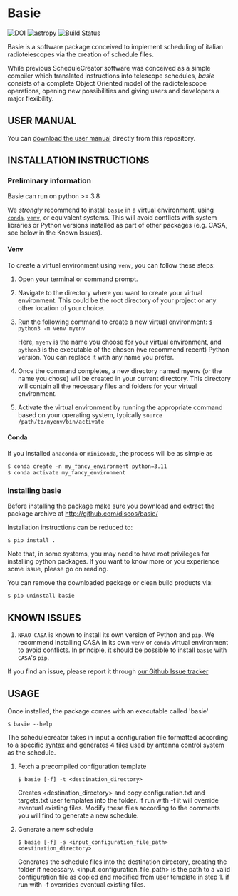 # Basie

[![DOI](https://zenodo.org/badge/19074/discos/basie.svg)](https://zenodo.org/badge/latestdoi/19074/discos/basie)
[![astropy](http://img.shields.io/badge/powered%20by-AstroPy-orange.svg?style=flat)](http://www.astropy.org/)
[![Build Status](https://travis-ci.org/discos/basie.svg?branch=master)](https://travis-ci.org/discos/basie)

Basie is a software package conceived to implement scheduling of
italian radiotelescopes via the creation of schedule files.

While previous ScheduleCreator software was conceived as a simple compiler
which translated instructions into telescope schedules, *basie* consists
of a complete Object Oriented model of the radiotelescope operations, opening
new possibilities and giving users and developers a major flexibility.

## USER MANUAL

You can
[download the user manual](http://github.com/discos/basie/raw/master/Basie_user_manual.pdf) directly from this repository.

## INSTALLATION INSTRUCTIONS

### Preliminary information
Basie  can  run on python >= 3.8

We *strongly* recommend to install `basie` in a virtual environment, using [`conda`](https://www.anaconda.com/download/),
[`venv`](https://docs.python.org/3/library/venv.html), or equivalent systems. This will avoid conflicts with system libraries or
Python versions installed as part of other packages (e.g. CASA, see below in the Known Issues).

#### Venv
To create a virtual environment using `venv`, you can follow these steps:

1. Open your terminal or command prompt.

2. Navigate to the directory where you want to create your virtual environment. This could be the root directory of your project or any other location of your choice.

3. Run the following command to create a new virtual environment:
    ```$ python3 -m venv myenv```

   Here, `myenv` is the name you choose for your virtual environment, and `python3` is the executable of the chosen (we recommend recent) Python version. You can replace it with any name you prefer.

4. Once the command completes, a new directory named myenv (or the name you chose) will be created in your current directory. This directory will contain all the necessary files and folders for your virtual environment.

5. Activate the virtual environment by running the appropriate command based on your operating system, typically `source /path/to/myenv/bin/activate`

#### Conda
If you installed `anaconda` or `miniconda`, the process will be as simple as

```
$ conda create -n my_fancy_environment python=3.11
$ conda activate my_fancy_environment
```

### Installing basie

Before installing the package make sure you download and extract the package
archive at
http://github.com/discos/basie/

Installation instructions can be reduced to:

```
$ pip install .
```

Note that, in some systems, you may need to have root privileges for installing python packages.
If you want to know more or you experience some issue, please go on reading.

You can remove the downloaded package or clean build products via:

```
$ pip uninstall basie
```

## KNOWN ISSUES

1. `NRAO CASA` is known to install its own version of Python and `pip`. We recommend installing CASA in its own `venv` or `conda` virtual environment to avoid conflicts.
In principle, it should be possible to install `basie` with `CASA`'s `pip`.

If you find an issue, please report it through [our Github Issue tracker](https://github.com/discos/basie/issues)

## USAGE

Once installed, the package comes with an executable called 'basie'

```
$ basie --help
```

The schedulecreator takes in input a configuration file formatted according to a
specific syntax and generates 4 files used by antenna control system as the
schedule.

1. Fetch a precompiled configuration template
    ```
    $ basie [-f] -t <destination_directory>
    ```
    Creates <destination_directory> and copy configuration.txt and targets.txt user
    templates into the folder. If run with -f it will override eventual existing
    files.
    Modify these files according to the comments you will find to generate a new schedule.

2. Generate a new schedule
    ```
    $ basie [-f] -s <input_configuration_file_path> <destination_directory>
    ```
    Generates the schedule files into the destination directory, creating the
    folder if necessary.
    <input_configuration_file_path> is the path to a valid configuration file as copied
    and modified from user template in step 1.
    if run with -f overrides eventual existing files.

